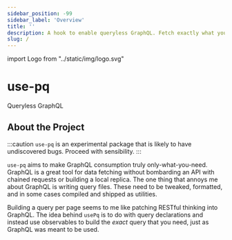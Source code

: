 ```yaml
---
sidebar_position: -99
sidebar_label: 'Overview'
title: ''
description: A hook to enable queryless GraphQL. Fetch exactly what you need and let the machines generate the payloads.
slug: /
---
```


import Logo from "../static/img/logo.svg"

<div class="text--center">
<Logo width="100" height="100" />

<h1>use-pq</h1>
<subtitle>Queryless GraphQL</subtitle>

</div>

## About the Project

:::caution
`use-pq` is an experimental package that is likely to have undiscovered bugs. Proceed with sensibility.
:::

`use-pq` aims to make GraphQL consumption truly only-what-you-need. GraphQL is a great tool for data fetching without bombarding an API with chained requests or building a local replica. The one thing that annoys me about GraphQL is writing query files. These need to be tweaked, formatted, and in some cases compiled and shipped as utilities.

Building a query per page seems to me like patching RESTful thinking into GraphQL. The idea behind `usePq` is to do with query declarations and instead use observables to build the _exact_ query that you need, just as GraphQL was meant to be used.
